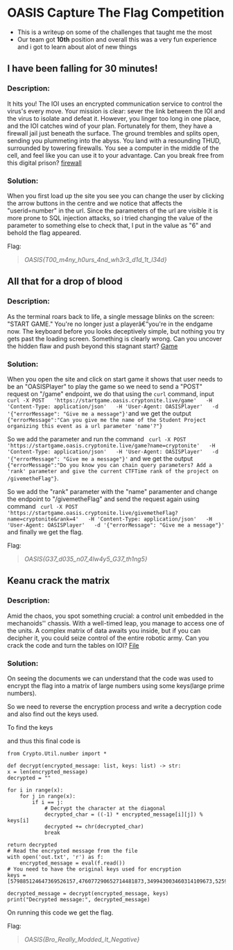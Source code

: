 # OASIS Capture The Flag Competition
- This is a writeup on some of the challenges that taught me the most
- Our team got **10th** position and overall this was a very fun experience and i got to learn about alot of new things

## I have been falling for 30 minutes!
### Description:
It hits you! The IOI uses an encrypted communication service to control the virus's every move. Your mission is clear: sever the link between the IOI and the virus to isolate and defeat it. However, you linger too long in one place, and the IOI catches wind of your plan. Fortunately for them, they have a firewall jail just beneath the surface. The ground trembles and splits open, sending you plummeting into the abyss. You land with a resounding THUD, surrounded by towering firewalls. You see a computer in the middle of the cell, and feel like you can use it to your advantage. Can you break free from this digital prison? [firewall](https://firewall.oasis.cryptonite.live)

### Solution:
When you first load up the site you see you can change the user by clicking the arrow buttons in the centre and we notice that affects the "userid=number" in the url. Since the parameters of the url are visible it is more prone to SQL injection attacks, so i tried changing the value of the parameter to something else to check that, I put in the value as "6" and behold the flag appeared.

Flag:
> *OASIS{T00_m4ny_h0urs_4nd_wh3r3_d1d_1t_l34d}*

## All that for a drop of blood
### Description:
As the terminal roars back to life, a single message blinks on the screen: "START GAME." You're no longer just a playerâ€”you're in the endgame now. The keyboard before you looks deceptively simple, but nothing you try gets past the loading screen. Something is clearly wrong. Can you uncover the hidden flaw and push beyond this stagnant start? [Game](https://startgame.oasis.cryptonite.live/)

### Solution: 
When you open the site and click on start game it shows that user needs to be an "OASISPlayer" to play the game so we need to send a "POST" request on "/game" endpoint, we do that using the `curl` command, input `curl -X POST   'https://startgame.oasis.cryptonite.live/game'   -H 'Content-Type: application/json'   -H 'User-Agent: OASISPlayer'   -d '{"errorMessage": "Give me a message"}'`and we get the output `{"errorMessage":"Can you give me the name of the Student Project organizing this event as a url parameter 'name'?"}` 

So we add the parameter and run the command ` curl -X POST   'https://startgame.oasis.cryptonite.live/game?name=cryptonite'   -H 'Content-Type: application/json'   -H 'User-Agent: OASISPlayer'   -d '{"errorMessage": "Give me a message"}'` and we get the output `{"errorMessage":"Do you know you can chain query parameters? Add a 'rank' parameter and give the current CTFTime rank of the project on /givemetheFlag"}`.

So we add the "rank" parameter with the "name" paramenter and change the endpoint to "/givemetheFlag" and send the request again using command ` curl -X POST   'https://startgame.oasis.cryptonite.live/givemetheFlag?name=cryptonite&rank=4'   -H 'Content-Type: application/json'   -H 'User-Agent: OASISPlayer'   -d '{"errorMessage": "Give me a message"}'` and finally we get the flag.

Flag:
> *OASIS{G37_d035_n07_4lw4y5_G37_th1ng5}*

## Keanu crack the matrix
### Description:
Amid the chaos, you spot something crucial: a control unit embedded in the mechanoids'' chassis. With a well-timed leap, you manage to access one of the units. A complex matrix of data awaits you inside, but if you can decipher it, you could seize control of the entire robotic army. Can you crack the code and turn the tables on IOI? [File](https://drive.proton.me/urls/Z5715WJ2ZG#bubCkAYX6dlt)

### Solution:
On seeing the documents we can understand that the code was used to encrypt the flag into a matrix of large numbers using some keys(large prime numbers).

So we need to reverse the encryption process and write a decryption code and also find out the keys used.

To find the keys 

and thus this final code is
    
    from Crypto.Util.number import *

    def decrypt(encrypted_message: list, keys: list) -> str:
    x = len(encrypted_message)
    decrypted = ""
    
    for i in range(x):
        for j in range(x):
            if i == j:
                # Decrypt the character at the diagonal
                decrypted_char = ((-1) * encrypted_message[i][j]) % keys[i]
                decrypted += chr(decrypted_char)
                break
    
    return decrypted
    # Read the encrypted message from the file
    with open('out.txt', 'r') as f:
        encrypted_message = eval(f.read())
    # You need to have the original keys used for encryption
    keys = [579885124647369526157,476077290652714481873,349943003460314109673,525980091084766170491,438164697397128800629,525087896998708389373,485477731670335812503,435728240280813893887,540666002313690811639,584965747131027925409,439995449013303863551,418141579310939510821,460500404167421032201,361556514652689146477,328888527471701164673,479028008949338113297,445487775312973405009,342026121502245842533,503053158682598183707,387978067123272290321,476698436131566910073,413722495962750763163,493139132341670264171,573184381341628864837,372704451028203611159,539316115628053601867,434763088223071781417,466544168040450596147,459326708158581511673,589126675193834764871,531939900319278497203,329321060511978774469,384206381694376191809,455485400065236333571,465796268935821234409,365764966504311976627] 
   
    decrypted_message = decrypt(encrypted_message, keys)
    print("Decrypted message:", decrypted_message)

On running this code we get the flag.

Flag:
> *OASIS{Bro_Really_Modded_It_Negative}*
